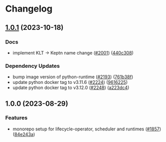 # Changelog

## [1.0.1](https://github.com/keptn/lifecycle-toolkit/compare/python-runtime-v1.0.0...python-runtime-v1.0.1) (2023-10-18)


### Docs

* implement KLT -&gt; Keptn name change ([#2001](https://github.com/keptn/lifecycle-toolkit/issues/2001)) ([440c308](https://github.com/keptn/lifecycle-toolkit/commit/440c3082e5400f89d791724651984ba2bc0a4724))


### Dependency Updates

* bump image version of python-runtime ([#2193](https://github.com/keptn/lifecycle-toolkit/issues/2193)) ([761b38f](https://github.com/keptn/lifecycle-toolkit/commit/761b38f35d7fa7cab5b67c79595ccac1d1534ad3))
* update python docker tag to v3.11.6 ([#2224](https://github.com/keptn/lifecycle-toolkit/issues/2224)) ([9616225](https://github.com/keptn/lifecycle-toolkit/commit/96162256d59fd62f94d239a8d31cd36c9d316b51))
* update python docker tag to v3.12.0 ([#2248](https://github.com/keptn/lifecycle-toolkit/issues/2248)) ([a223dc4](https://github.com/keptn/lifecycle-toolkit/commit/a223dc4c4b4de43e8f0ae469e831b1b44ded37c1))

## 1.0.0 (2023-08-29)


### Features

* monorepo setup for lifecycle-operator, scheduler and runtimes ([#1857](https://github.com/keptn/lifecycle-toolkit/issues/1857)) ([84e243a](https://github.com/keptn/lifecycle-toolkit/commit/84e243a213ffba86eddd51ccc4bf4dbd61140069))

